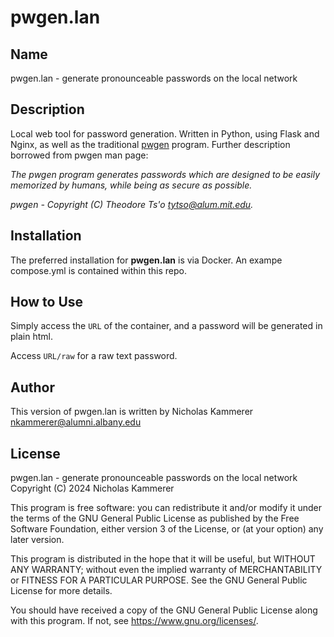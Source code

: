 # pwgen.lan

## Name

pwgen.lan - generate pronounceable passwords on the local network

## Description

Local web tool for password generation. Written in Python, using Flask and Nginx, as well as the traditional [pwgen](https://linux.die.net/man/1/pwgen) program. Further description borrowed from pwgen man page:

*The pwgen program generates passwords which are designed to be easily memorized by humans, while being as secure as possible.*

*pwgen - Copyright (C) Theodore Ts'o <tytso@alum.mit.edu>.*

## Installation

The preferred installation for **pwgen.lan** is via Docker. An exampe compose.yml is contained within this repo.

## How to Use

Simply access the ```URL``` of the container, and a password will be generated in plain html.

Access ```URL/raw``` for a raw text password.

## Author

This version of pwgen.lan is written by Nicholas Kammerer <nkammerer@alumni.albany.edu>

## License

pwgen.lan - generate pronounceable passwords on the local network
Copyright (C) 2024 Nicholas Kammerer

This program is free software: you can redistribute it and/or modify
it under the terms of the GNU General Public License as published by
the Free Software Foundation, either version 3 of the License, or
(at your option) any later version.

This program is distributed in the hope that it will be useful,
but WITHOUT ANY WARRANTY; without even the implied warranty of
MERCHANTABILITY or FITNESS FOR A PARTICULAR PURPOSE.  See the
GNU General Public License for more details.

You should have received a copy of the GNU General Public License
along with this program.  If not, see <https://www.gnu.org/licenses/>.
